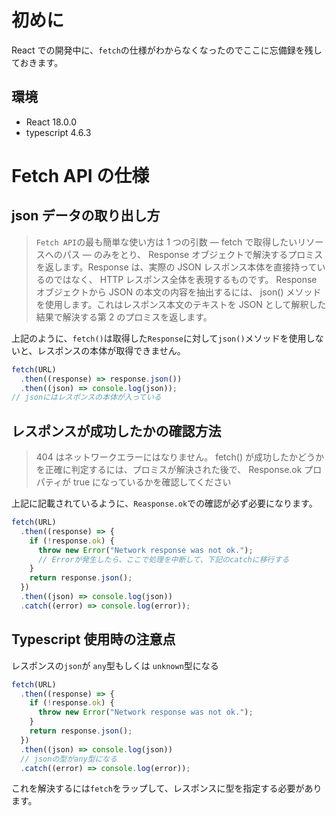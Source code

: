 <!--
title: 【Javascript】Javascriptのfetchの仕様の注意点
tags: Javascript,Fetch,Error,Typescript
-->

# 初めに

React での開発中に、`fetch`の仕様がわからなくなったのでここに忘備録を残しておきます。

## 環境

- React 18.0.0
- typescript 4.6.3

# Fetch API の仕様

## json データの取り出し方

> `Fetch API`の最も簡単な使い方は 1 つの引数 — fetch で取得したいリソースへのパス — のみをとり、 Response オブジェクトで解決するプロミスを返します。Response は、実際の JSON レスポンス本体を直接持っているのではなく、 HTTP レスポンス全体を表現するものです。 Response オブジェクトから JSON の本文の内容を抽出するには、 json() メソッドを使用します。これはレスポンス本文のテキストを JSON として解釈した結果で解決する第 2 のプロミスを返します。

上記のように、`fetch()`は取得した`Response`に対して`json()`メソッドを使用しないと、レスポンスの本体が取得できません。

```javascript
fetch(URL)
  .then((response) => response.json())
  .then((json) => console.log(json));
// jsonにはレスポンスの本体が入っている
```

## レスポンスが成功したかの確認方法

> 404 はネットワークエラーにはなりません。 fetch() が成功したかどうかを正確に判定するには、プロミスが解決された後で、 Response.ok プロパティが true になっているかを確認してください

上記に記載されているように、`Reasponse.ok`での確認が必ず必要になります。

```javascript
fetch(URL)
  .then((response) => {
    if (!response.ok) {
      throw new Error("Network response was not ok.");
      // Errorが発生したら、ここで処理を中断して、下記のcatchに移行する
    }
    return response.json();
  })
  .then((json) => console.log(json))
  .catch((error) => console.log(error));
```

## Typescript 使用時の注意点

レスポンスの`json`が `any`型もしくは `unknown`型になる

```javascript
fetch(URL)
  .then((response) => {
    if (!response.ok) {
      throw new Error("Network response was not ok.");
    }
    return response.json();
  })
  .then((json) => console.log(json))
  // jsonの型がany型になる
  .catch((error) => console.log(error));
```

これを解決するには`fetch`をラップして、レスポンスに型を指定する必要があります。
